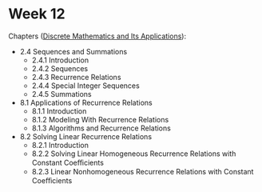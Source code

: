 # Week 12

Chapters ([Discrete Mathematics and Its Applications](https://annas-archive.org/md5/fbd2bb38796aca68b86da621fe6b0fad)):
- 2.4 Sequences and Summations
    - 2.4.1 Introduction
    - 2.4.2 Sequences
    - 2.4.3 Recurrence Relations
    - 2.4.4 Special Integer Sequences
    - 2.4.5 Summations
- 8.1 Applications of Recurrence Relations
    - 8.1.1 Introduction
    - 8.1.2 Modeling With Recurrence Relations
    - 8.1.3 Algorithms and Recurrence Relations
- 8.2 Solving Linear Recurrence Relations
    - 8.2.1 Introduction
    - 8.2.2 Solving Linear Homogeneous Recurrence Relations with Constant Coeﬃcients
    - 8.2.3 Linear Nonhomogeneous Recurrence Relations with Constant Coeﬃcients
